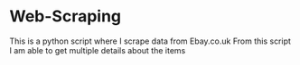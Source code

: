 # Web-Scraping
This is a python script where I scrape data from Ebay.co.uk
From this script I am able to get multiple details about the items
